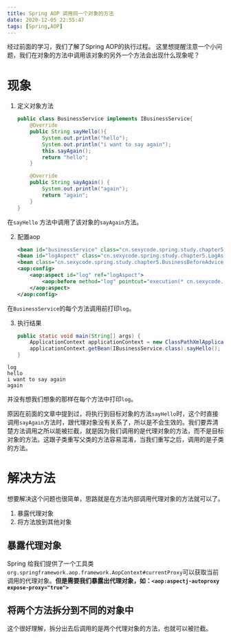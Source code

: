 ```yaml
---
title: Spring AOP 调用同一个对象的方法
date: 2020-12-05 22:55:47
tags: [Spring,AOP]
---
```


经过前面的学习，我们了解了Spring AOP的执行过程。
这里想提醒注意一个小问题，我们在对象的方法中调用该对象的另外一个方法会出现什么现象呢？

# 现象

1. 定义对象方法

   ```java
   public class BusinessService implements IBusinessService{
       @Override
       public String sayHello(){
           System.out.println("hello");
           System.out.println("i want to say again");
           this.sayAgain();
           return "hello";
       }
   
       @Override
       public String sayAgain() {
           System.out.println("again");
           return "again";
       }
   }
   ```

在`sayHello` 方法中调用了该对象的`sayAgain`方法。

2. 配置aop

   ```xml
   <bean id="businessService" class="cn.sexycode.spring.study.chapter5.BusinessService"/>
   <bean id="logAspect" class="cn.sexycode.spring.study.chapter5.LogAspect"/>
   <bean class="cn.sexycode.spring.study.chapter5.BusinessBeforeAdvice"/>
   <aop:config>
       <aop:aspect id="log" ref="logAspect">
           <aop:before method="log" pointcut="execution(* cn.sexycode.spring.study.chapter5.BusinessService.*(..))"/>
       </aop:aspect>
   </aop:config>
   ```

在`BusinessService`的每个方法调用前打印`log`。

3. 执行结果

   ```java
   public static void main(String[] args) {
       ApplicationContext applicationContext = new ClassPathXmlApplicationContext("sameobject.xml");
       applicationContext.getBean(IBusinessService.class).sayHello();
   }
   ```

```
log
hello
i want to say again
again
```

并没有想我们想象的那样在每个方法中打印`log`。

原因在前面的文章中提到过，将执行到目标对象的方法`sayHello`时，这个时直接调用`sayAgain`方法时，跟代理对象没有关系了，所以是不会生效的。我们要弄清楚方法调用之所以能被拦截，就是因为我们调用的是代理对象的方法，而不是目标对象的方法。这跟子类重写父类的方法容易混淆，当我们重写之后，调用的是子类的方法。

# 解决方法

想要解决这个问题也很简单，思路就是在方法内部调用代理对象的方法就可以了。

1. 暴露代理对象
2. 将方法放到其他对象

## 暴露代理对象

Spring 给我们提供了一个工具类`org.springframework.aop.framework.AopContext#currentProxy`可以获取当前调用的代理对象。**但是需要我们暴露出代理对象，如：`<aop:aspectj-autoproxy expose-proxy="true">`**

## 将两个方法拆分到不同的对象中

这个很好理解，拆分出去后调用的是两个代理对象的方法，也就可以被拦截。